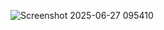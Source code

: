![Screenshot 2025-06-27 095410](https://github.com/user-attachments/assets/a78b029d-216f-44d1-a1b2-3ebbe83e7fe8)
